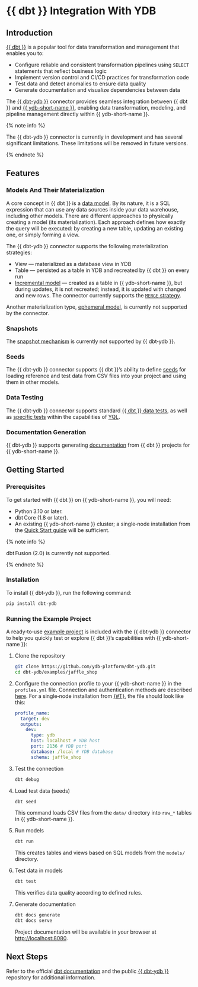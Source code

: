 # {{ dbt }} Integration With YDB

## Introduction

[{{ dbt }}](https://www.getdbt.com) is a popular tool for data transformation and management that enables you to:

- Configure reliable and consistent transformation pipelines using `SELECT` statements that reflect business logic
- Implement version control and CI/CD practices for transformation code
- Test data and detect anomalies to ensure data quality
- Generate documentation and visualize dependencies between data

The [{{ dbt-ydb }}](https://github.com/ydb-platform/dbt-ydb) connector provides seamless integration between {{ dbt }} and [{{ ydb-short-name }}](../../concepts/glossary.md), enabling data transformation, modeling, and pipeline management directly within {{ ydb-short-name }}.

{% note info %}

The {{ dbt-ydb }} connector is currently in development and has several significant limitations. These limitations will be removed in future versions.

{% endnote %}

## Features

### Models And Their Materialization

A core concept in {{ dbt }} is a [data model](https://docs.getdbt.com/docs/build/sql-models). By its nature, it is a SQL expression that can use any data sources inside your data warehouse, including other models. There are different approaches to physically creating a model (its materialization). Each approach defines how exactly the query will be executed: by creating a new table, updating an existing one, or simply forming a view.

The {{ dbt-ydb }} connector supports the following materialization strategies:

- View — materialized as a database view in YDB
- Table — persisted as a table in YDB and recreated by {{ dbt }} on every run
- [Incremental model](https://docs.getdbt.com/docs/build/incremental-models-overview) — created as a table in {{ ydb-short-name }}, but during updates, it is not recreated; instead, it is updated with changed and new rows. The connector currently supports the [`MERGE` strategy](https://docs.getdbt.com/docs/build/incremental-strategy#merge).

Another materialization type, [ephemeral model](https://docs.getdbt.com/docs/build/materializations#ephemeral), is currently not supported by the connector.

### Snapshots

The [snapshot mechanism](https://docs.getdbt.com/docs/build/snapshots) is currently not supported by {{ dbt‑ydb }}.

### Seeds

The {{ dbt‑ydb }} connector supports {{ dbt }}’s ability to define [seeds](https://docs.getdbt.com/docs/build/seeds) for loading reference and test data from CSV files into your project and using them in other models.

### Data Testing

The {{ dbt‑ydb }} connector supports standard [{{ dbt }} data tests](https://docs.getdbt.com/docs/build/data-tests#generic-data-tests), as well as [specific tests](https://docs.getdbt.com/docs/build/data-tests#singular-data-tests) within the capabilities of [YQL](../../yql/reference/index.md).

### Documentation Generation

{{ dbt‑ydb }} supports generating [documentation](https://docs.getdbt.com/docs/build/documentation) from {{ dbt }} projects for {{ ydb-short-name }}.

## Getting Started

### Prerequisites

To get started with {{ dbt }} on  {{ ydb-short-name }}, you will need:

- Python 3.10 or later.
- dbt Core (1.8 or later).
- An existing {{ ydb-short-name }} cluster; a single‑node installation from the [Quick Start guide](../../quickstart.md) will be sufficient.

{% note info %}

dbt Fusion (2.0) is currently not supported.

{% endnote %}

### Installation

To install {{ dbt‑ydb }}, run the following command:

```bash
pip install dbt-ydb
```

### Running the Example Project

A ready‑to‑use [example project](https://github.com/ydb-platform/dbt-ydb/tree/main/examples/jaffle_shop) is included with the {{ dbt‑ydb }} connector to help you quickly test or explore {{ dbt }}’s capabilities with {{ ydb-short-name }}:

1. Clone the repository

   ```bash
   git clone https://github.com/ydb-platform/dbt-ydb.git
   cd dbt-ydb/examples/jaffle_shop
   ```

2. Configure the connection profile to your {{ ydb-short-name }} in the `profiles.yml` file. Connection and authentication methods are described [here](https://github.com/ydb-platform/dbt-ydb?tab=readme-ov-file#profile-configuration). For a single‑node installation from [{#T}](../../quickstart.md), the file should look like this:

   ```yaml
   profile_name:
     target: dev
     outputs:
       dev:
         type: ydb
         host: localhost # YDB host
         port: 2136 # YDB port
         database: /local # YDB database
         schema: jaffle_shop
   ```

3. Test the connection

   ```bash
   dbt debug
   ```

4. Load test data (seeds)

   ```bash
   dbt seed
   ```

   This command loads CSV files from the `data/` directory into `raw_*` tables in {{ ydb-short-name }}.

5. Run models

   ```bash
   dbt run
   ```

   This creates tables and views based on SQL models from the `models/` directory.

6. Test data in models

   ```bash
   dbt test
   ```

   This verifies data quality according to defined rules.

7. Generate documentation

   ```bash
   dbt docs generate
   dbt docs serve
   ```

   Project documentation will be available in your browser at [http://localhost:8080](http://localhost:8080).

## Next Steps

Refer to the official [dbt documentation](https://docs.getdbt.com/docs/introduction) and the public [{{ dbt‑ydb }}](https://github.com/ydb-platform/dbt-ydb) repository for additional information.